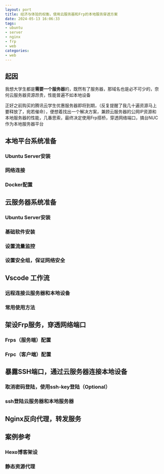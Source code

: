 ```yaml
---
layout: port
title: 经济与体验的权衡，使用云服务器和Frp的本地服务穿透方案
date: 2024-05-13 16:06:33
tags:
- ubuntu
- server
- nginx
- frp
- web
categories:
- web
---
```


## 起因

我想大学生都是**需要一个服务器**的，既然有了服务器，那域名也是必不可少的，奈何云服务器资源昂贵，性能普遍不如本地设备

正好之前购买的腾讯云学生优惠服务器即将到期，（反复提醒了我几十遍资源马上要释放了，宛若催命），便想着找出一个解决方案，兼顾云服务器的公网IP资源和本地服务器的性能，几番思索，最终决定使用Frp搭桥，穿透网络端口，搞台NUC作为本地服务器平台

## 本地平台系统准备
### Ubuntu Server安装
### 网络连接
### Docker配置

## 云服务器系统准备
### Ubuntu Server安装
### 基础软件安装
### 设置流量监控
### 设置安全组，保证网络安全

## Vscode 工作流
### 远程连接云服务器和本地设备
### 常用使用方法

## 架设Frp服务，穿透网络端口
### Frps（服务端）配置
### Frpc（客户端）配置

## 暴露SSH端口，通过云服务器连接本地设备
### 取消密码登陆，使用ssh-key登陆（Optional）
### ssh登陆云服务器和本地服务器

## Nginx反向代理，转发服务

## 案例参考
### Hexo博客架设
### 静态资源代理